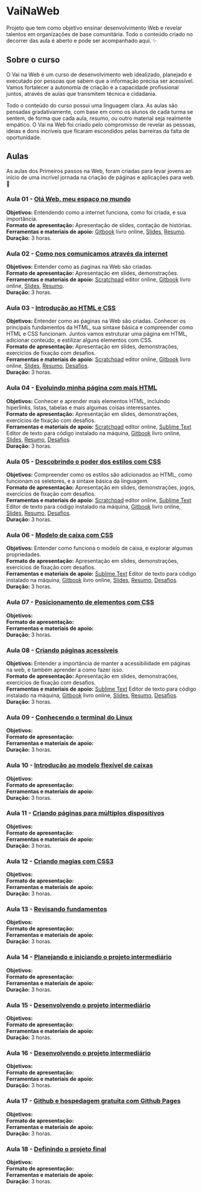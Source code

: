 # VaiNaWeb

Projeto que tem como objetivo ensinar desenvolvimento Web e revelar talentos em organizações de base comunitária.
Todo o conteúdo criado no decorrer das aula é aberto e pode ser acompanhado aqui. :sparkles:

## Sobre o curso

O Vai na Web é um curso de desenvolvimento web idealizado, planejado e executado por pessoas que sabem que a informação precisa ser acessível. Vamos fortalecer a autonomia de criação e a capacidade profissional juntos, através de aulas que transmitem técnica e cidadania.

Todo o conteúdo do curso possui uma linguagem clara. As aulas são pensadas gradativamente, com base em como os alunos de cada turma se sentem, de forma que cada aula, resumo, ou outro material seja realmente empático. O Vai na Web foi criado pelo compromisso de revelar as pessoas, ideias e dons incríveis que ficaram escondidos pelas barreiras da falta de oportunidade.

## Aulas

As aulas dos Primeiros passos na Web, foram criadas para levar jovens ao início de uma incrível jornada na criação de páginas e aplicações para web. :rocket:

### Aula 01 - [Olá Web, meu espaço no mundo](aulas/aula01/aula.md)

**Objetivos:** Entendendo como a internet funciona, como foi criada, e sua importância.<br>
**Formato de apresentação:** Apresentação de slides, contação de histórias.<br> 
**Ferramentas e materiais de apoio:** [Gitbook](https://vainaweb.gitbooks.io/primeiros-passos-web/) livro online, [Slides](http://slides.com/igorcouto/vainaweb-aula01#/),  [Resumo](aulas/aula01/resumo.md).<br>
**Duração:** 3 horas.

### Aula 02 - [Como nos comunicamos através da internet](aulas/aula02/aula.md)

**Objetivos:** Entender como as ṕaginas na Web são criadas.<br>
**Formato de apresentação:** Apresentação em slides, demonstrações. <br>
**Ferramentas e materiais de apoio:** [Scratchpad](http://scratchpad.io/vainaweb) editor online, [Gitbook](https://vainaweb.gitbooks.io/primeiros-passos-web/) livro online, [Slides](http://slides.com/dalivieira/vainaweb-aula02), [Resumo](aulas/aula02/resumo.md).<br>
**Duração:** 3 horas.

### Aula 03 - [Introdução ao HTML e CSS](aulas/aula03/aula.md)

**Objetivos:** Entender como as ṕaginas na Web são criadas. Conhecer os principais fundamentos da HTML, sua sintaxe básica e compreender como HTML e CSS funcionam. Juntos vamos estruturar uma página em HTML, adicionar conteúdo, e estilizar alguns elementos com CSS.<br>
**Formato de apresentação:** Apresentação em slides, demonstrações, exercícios de fixação com desafios.<br>
**Ferramentas e materiais de apoio:** [Scratchpad](http://scratchpad.io/vainaweb) editor online, [Gitbook](https://vainaweb.gitbooks.io/primeiros-passos-web/) livro online, [Slides](http://slides.com/dalivieira/vainaweb-aula03), [Resumo](aulas/aula03/resumo.md), [Desafios](aulas/aula03/desafios.md).<br>
**Duração:** 3 horas.

### Aula 04 - [Evoluindo minha página com mais HTML](aulas/aula04/aula.md)

**Objetivos:** Conhecer e aprender mais elementos HTML, incluindo hiperlinks, listas, tabelas e mais algumas coisas interessantes.<br>
**Formato de apresentação:** Apresentação em slides, demonstrações, exercícios de fixação com desafios.<br>
**Ferramentas e materiais de apoio:** [Scratchpad](http://scratchpad.io/vainaweb) editor online, [Sublime Text](sublimetext.com) Editor de texto para código instalado na máquina, [Gitbook](https://vainaweb.gitbooks.io/primeiros-passos-web/) livro online, [Slides](http://slides.com/dalivieira/vainaweb-aula04), [Resumo](aulas/aula04/resumo.md), [Desafios](aulas/aula04/desafios.md).<br>
**Duração:** 3 horas.

### Aula 05 - [Descobrindo o poder dos estilos com CSS](aulas/aula05/aula.md)

**Objetivos:** Compreender como os estilos são adicionados ao HTML, como funcionam os seletores, e a sintaxe básica da linguagem.<br>
**Formato de apresentação:** Apresentação em slides, demonstrações, jogos, exercícios de fixação com desafios.<br>
**Ferramentas e materiais de apoio:** [Scratchpad](http://scratchpad.io/vainaweb) editor online, [Sublime Text](sublimetext.com) Editor de texto para código instalado na máquina, [Gitbook](https://vainaweb.gitbooks.io/primeiros-passos-web/) livro online, [Slides](http://slides.com/dalivieira/vainaweb-aula05), [Resumo](aulas/aula05/resumo.md), [Desafios](aulas/aula05/desafios.md).<br>
**Duração:** 3 horas.

### Aula 06 - [Modelo de caixa com CSS](aulas/aula08/aula.md)

**Objetivos:** Entender como funciona o modelo de caixa, e explorar algumas propriedades.<br>
**Formato de apresentação:** Apresentação em slides, demonstrações, exercícios de fixação com desafios.<br>
**Ferramentas e materiais de apoio:** [Sublime Text](sublimetext.com) Editor de texto para código instalado na máquina, [Gitbook](https://vainaweb.gitbooks.io/primeiros-passos-web/) livro online, [Slides](http://slides.com/dalivieira/vainaweb-aula08), [Resumo](aulas/aula08/resumo.md), [Desafios](aulas/aula08/desafios.md).<br>
**Duração:** 3 horas.

### Aula 07 - [Posicionamento de elementos com CSS](aulas/aula09/aula.md)

**Objetivos:** <br>
**Formato de apresentação:** <br>
**Ferramentas e materiais de apoio:** <br>
**Duração:** 3 horas.

### Aula 08 - [Criando páginas acessíveis](aulas/aula06/aula.md)

**Objetivos:** Entender a importância de manter a acessibilidade em páginas na web, e também aprender a como fazer isso.<br>
**Formato de apresentação:** Apresentação em slides, demonstrações, exercícios de fixação com desafios.<br>
**Ferramentas e materiais de apoio:** [Sublime Text](sublimetext.com) Editor de texto para código instalado na máquina, [Gitbook](https://vainaweb.gitbooks.io/primeiros-passos-web/) livro online, [Slides](http://slides.com/dalivieira/vainaweb-aula06), [Resumo](aulas/aula06/resumo.md), [Desafios](aulas/aula06/desafios.md).<br>
**Duração:** 3 horas.

### Aula 09 - [Conhecendo o terminal do Linux](aulas/aula11/aula.md)

**Objetivos:** <br>
**Formato de apresentação:** <br>
**Ferramentas e materiais de apoio:** <br>
**Duração:** 3 horas.

### Aula 10 - [Introdução ao modelo flexível de caixas](aulas/aula13/aula.md)

**Objetivos:** <br>
**Formato de apresentação:** <br>
**Ferramentas e materiais de apoio:** <br>
**Duração:** 3 horas.

### Aula 11 - [Criando páginas para múltiplos dispositivos](aulas/aula14/aula.md)

**Objetivos:** <br>
**Formato de apresentação:** <br>
**Ferramentas e materiais de apoio:** <br>
**Duração:** 3 horas.

### Aula 12 - [Criando magias com CSS3](aulas/aula12/aula.md)

**Objetivos:** <br>
**Formato de apresentação:** <br>
**Ferramentas e materiais de apoio:** <br>
**Duração:** 3 horas.

### Aula 13 - [Revisando fundamentos](aulas/aula15/aula.md)

**Objetivos:** <br>
**Formato de apresentação:** <br>
**Ferramentas e materiais de apoio:** <br>
**Duração:** 3 horas.

### Aula 14 - [Planejando e iniciando o projeto intermediário](aulas/aula17/aula.md)

**Objetivos:** <br>
**Formato de apresentação:** <br>
**Ferramentas e materiais de apoio:** <br>
**Duração:** 3 horas.

### Aula 15 - [Desenvolvendo o projeto intermediário](aulas/aula18/aula.md)

**Objetivos:** <br>
**Formato de apresentação:** <br>
**Ferramentas e materiais de apoio:** <br>
**Duração:** 3 horas.

### Aula 16 - [Desenvolvendo o projeto intermediário](aulas/aula20/aula.md)

**Objetivos:** <br>
**Formato de apresentação:** <br>
**Ferramentas e materiais de apoio:** <br>
**Duração:** 3 horas.

### Aula 17 - [Github e hospedagem gratuita com Github Pages](aulas/aula21/aula.md)

**Objetivos:** <br>
**Formato de apresentação:** <br>
**Ferramentas e materiais de apoio:** <br>
**Duração:** 3 horas.

### Aula 18 - [Definindo o projeto final](aulas/aula23/aula.md)

**Objetivos:** <br>
**Formato de apresentação:** <br>
**Ferramentas e materiais de apoio:**<br>
**Duração:** 3 horas.
